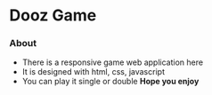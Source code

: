 # Dooz Game
### About
- There is a responsive game web application here
- It is designed with html, css, javascript
- You can play it single or double
**Hope you enjoy**
